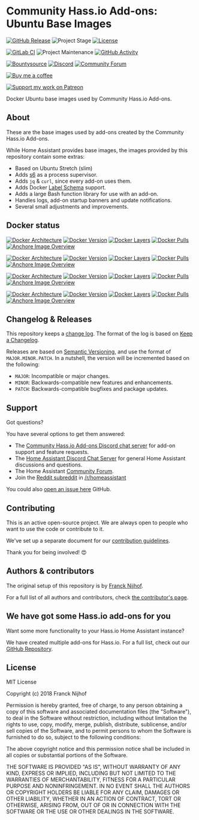 # Community Hass.io Add-ons: Ubuntu Base Images

[![GitHub Release][releases-shield]][releases]
![Project Stage][project-stage-shield]
[![License][license-shield]](LICENSE.md)

[![GitLab CI][gitlabci-shield]][gitlabci]
![Project Maintenance][maintenance-shield]
[![GitHub Activity][commits-shield]][commits]

[![Bountysource][bountysource-shield]][bountysource]
[![Discord][discord-shield]][discord]
[![Community Forum][forum-shield]][forum]

[![Buy me a coffee][buymeacoffee-shield]][buymeacoffee]

[![Support my work on Patreon][patreon-shield]][patreon]

Docker Ubuntu base images used by Community Hass.io Add-ons.

## About

These are the base images used by add-ons created by the Community Hass.io
Add-ons.

While Home Assistant provides base images, the images provided by this
repository contain some extras:

- Based on Ubuntu Stretch (slim)
- Adds [s6] as a process supervisor.
- Adds `jq` & `curl`, since every add-on uses them.
- Adds Docker [Label Schema][label-schema] support.
- Adds a large Bash function library for use with an add-on.
- Handles logs, add-on startup banners and update notifications.
- Several small adjustments and improvements.

## Docker status

[![Docker Architecture][armhf-arch-shield]][armhf-dockerhub]
[![Docker Version][armhf-version-shield]][armhf-microbadger]
[![Docker Layers][armhf-layers-shield]][armhf-microbadger]
[![Docker Pulls][armhf-pulls-shield]][armhf-dockerhub]
[![Anchore Image Overview][armhf-anchore-shield]][armhf-anchore]

[![Docker Architecture][aarch64-arch-shield]][aarch64-dockerhub]
[![Docker Version][aarch64-version-shield]][aarch64-microbadger]
[![Docker Layers][aarch64-layers-shield]][aarch64-microbadger]
[![Docker Pulls][aarch64-pulls-shield]][aarch64-dockerhub]
[![Anchore Image Overview][aarch64-anchore-shield]][aarch64-anchore]

[![Docker Architecture][amd64-arch-shield]][amd64-dockerhub]
[![Docker Version][amd64-version-shield]][amd64-microbadger]
[![Docker Layers][amd64-layers-shield]][amd64-microbadger]
[![Docker Pulls][amd64-pulls-shield]][amd64-dockerhub]
[![Anchore Image Overview][amd64-anchore-shield]][amd64-anchore]

[![Docker Architecture][i386-arch-shield]][i386-dockerhub]
[![Docker Version][i386-version-shield]][i386-microbadger]
[![Docker Layers][i386-layers-shield]][i386-microbadger]
[![Docker Pulls][i386-pulls-shield]][i386-dockerhub]
[![Anchore Image Overview][i386-anchore-shield]][i386-anchore]

## Changelog & Releases

This repository keeps a [change log](CHANGELOG.md). The format of the log
is based on [Keep a Changelog][keepchangelog].

Releases are based on [Semantic Versioning][semver], and use the format
of ``MAJOR.MINOR.PATCH``. In a nutshell, the version will be incremented
based on the following:

- ``MAJOR``: Incompatible or major changes.
- ``MINOR``: Backwards-compatible new features and enhancements.
- ``PATCH``: Backwards-compatible bugfixes and package updates.

## Support

Got questions?

You have several options to get them answered:

- The [Community Hass.io Add-ons Discord chat server][discord] for add-on
  support and feature requests.
- The [Home Assistant Discord Chat Server][discord-ha] for general Home
  Assistant discussions and questions.
- The Home Assistant [Community Forum][forum].
- Join the [Reddit subreddit][reddit] in [/r/homeassistant][reddit]

You could also [open an issue here][issue] GitHub.

## Contributing

This is an active open-source project. We are always open to people who want to
use the code or contribute to it.

We've set up a separate document for our
[contribution guidelines](CONTRIBUTING.md).

Thank you for being involved! :heart_eyes:

## Authors & contributors

The original setup of this repository is by [Franck Nijhof][frenck].

For a full list of all authors and contributors,
check [the contributor's page][contributors].

## We have got some Hass.io add-ons for you

Want some more functionality to your Hass.io Home Assistant instance?

We have created multiple add-ons for Hass.io. For a full list, check out
our [GitHub Repository][repository].

## License

MIT License

Copyright (c) 2018 Franck Nijhof

Permission is hereby granted, free of charge, to any person obtaining a copy
of this software and associated documentation files (the "Software"), to deal
in the Software without restriction, including without limitation the rights
to use, copy, modify, merge, publish, distribute, sublicense, and/or sell
copies of the Software, and to permit persons to whom the Software is
furnished to do so, subject to the following conditions:

The above copyright notice and this permission notice shall be included in all
copies or substantial portions of the Software.

THE SOFTWARE IS PROVIDED "AS IS", WITHOUT WARRANTY OF ANY KIND, EXPRESS OR
IMPLIED, INCLUDING BUT NOT LIMITED TO THE WARRANTIES OF MERCHANTABILITY,
FITNESS FOR A PARTICULAR PURPOSE AND NONINFRINGEMENT. IN NO EVENT SHALL THE
AUTHORS OR COPYRIGHT HOLDERS BE LIABLE FOR ANY CLAIM, DAMAGES OR OTHER
LIABILITY, WHETHER IN AN ACTION OF CONTRACT, TORT OR OTHERWISE, ARISING FROM,
OUT OF OR IN CONNECTION WITH THE SOFTWARE OR THE USE OR OTHER DEALINGS IN THE
SOFTWARE.

[aarch64-anchore-shield]: https://anchore.io/service/badges/image/e0ed0cc51f6faa358b98f4adc1011d29584e9d2e4f1ed2765735cae1c1adf850
[aarch64-anchore]: https://anchore.io/image/dockerhub/hassioaddons%2Fubuntu-base-aarch64%3Alatest
[aarch64-arch-shield]: https://img.shields.io/badge/architecture-aarch64-blue.svg
[aarch64-dockerhub]: https://hub.docker.com/r/hassioaddons/ubuntu-base-aarch64
[aarch64-layers-shield]: https://images.microbadger.com/badges/image/hassioaddons/ubuntu-base-aarch64.svg
[aarch64-microbadger]: https://microbadger.com/images/hassioaddons/ubuntu-base-aarch64
[aarch64-pulls-shield]: https://img.shields.io/docker/pulls/hassioaddons/ubuntu-base-aarch64.svg
[aarch64-version-shield]: https://images.microbadger.com/badges/version/hassioaddons/ubuntu-base-aarch64.svg
[amd64-anchore-shield]: https://anchore.io/service/badges/image/63a8aaf6cfbdf81d423886cad39ce76aeba4936dfa2bfa38b49fe4a9f21b5a64
[amd64-anchore]: https://anchore.io/image/dockerhub/hassioaddons%2Fubuntu-base-amd64%3Alatest
[amd64-arch-shield]: https://img.shields.io/badge/architecture-amd64-blue.svg
[amd64-dockerhub]: https://hub.docker.com/r/hassioaddons/ubuntu-base-amd64
[amd64-layers-shield]: https://images.microbadger.com/badges/image/hassioaddons/ubuntu-base-amd64.svg
[amd64-microbadger]: https://microbadger.com/images/hassioaddons/ubuntu-base-amd64
[amd64-pulls-shield]: https://img.shields.io/docker/pulls/hassioaddons/ubuntu-base-amd64.svg
[amd64-version-shield]: https://images.microbadger.com/badges/version/hassioaddons/ubuntu-base-amd64.svg
[armhf-anchore-shield]: https://anchore.io/service/badges/image/33bef0370fe095d5e6cfa7687cd0c28c5afae052b4177c4864d9792bc94905a1
[armhf-anchore]: https://anchore.io/image/dockerhub/hassioaddons%2Fubuntu-base-armhf%3Alatest
[armhf-arch-shield]: https://img.shields.io/badge/architecture-armhf-blue.svg
[armhf-dockerhub]: https://hub.docker.com/r/hassioaddons/ubuntu-base-armhf
[armhf-layers-shield]: https://images.microbadger.com/badges/image/hassioaddons/ubuntu-base-armhf.svg
[armhf-microbadger]: https://microbadger.com/images/hassioaddons/ubuntu-base-armhf
[armhf-pulls-shield]: https://img.shields.io/docker/pulls/hassioaddons/ubuntu-base-armhf.svg
[armhf-version-shield]: https://images.microbadger.com/badges/version/hassioaddons/ubuntu-base-armhf.svg
[bountysource-shield]: https://img.shields.io/bountysource/team/hassio-addons/activity.svg
[bountysource]: https://www.bountysource.com/teams/hassio-addons/issues
[buymeacoffee-shield]: https://www.buymeacoffee.com/assets/img/guidelines/download-assets-sm-2.svg
[buymeacoffee]: https://www.buymeacoffee.com/frenck
[commits-shield]: https://img.shields.io/github/commit-activity/y/hassio-addons/addon-ubuntu-base.svg
[commits]: https://github.com/hassio-addons/addon-ubuntu-base/commits/master
[contributors]: https://github.com/hassio-addons/addon-ubuntu-base/graphs/contributors
[discord-ha]: https://discord.gg/c5DvZ4e
[discord-shield]: https://img.shields.io/discord/478094546522079232.svg
[discord]: https://discord.me/hassioaddons
[forum-shield]: https://img.shields.io/badge/community-forum-brightgreen.svg
[forum]: https://community.home-assistant.io/?u=frenck
[frenck]: https://github.com/frenck
[gitlabci-shield]: https://gitlab.com/hassio-addons/addon-ubuntu-base/badges/master/pipeline.svg
[gitlabci]: https://gitlab.com/hassio-addons/addon-ubuntu-base/pipelines
[i386-anchore-shield]: https://anchore.io/service/badges/image/b264466afeaa4fdb54cc4e82ba8e4f916a7893a63f474275474441a3fbb8d65b
[i386-anchore]: https://anchore.io/image/dockerhub/hassioaddons%2Fubuntu-base-i386%3Alatest
[i386-arch-shield]: https://img.shields.io/badge/architecture-i386-blue.svg
[i386-dockerhub]: https://hub.docker.com/r/hassioaddons/ubuntu-base-i386
[i386-layers-shield]: https://images.microbadger.com/badges/image/hassioaddons/ubuntu-base-i386.svg
[i386-microbadger]: https://microbadger.com/images/hassioaddons/ubuntu-base-i386
[i386-pulls-shield]: https://img.shields.io/docker/pulls/hassioaddons/ubuntu-base-i386.svg
[i386-version-shield]: https://images.microbadger.com/badges/version/hassioaddons/ubuntu-base-i386.svg
[issue]: https://github.com/hassio-addons/addon-ubuntu-base/issues
[keepchangelog]: http://keepachangelog.com/en/1.0.0/
[label-schema]: http://label-schema.org/
[license-shield]: https://img.shields.io/github/license/hassio-addons/addon-ubuntu-base.svg
[maintenance-shield]: https://img.shields.io/maintenance/yes/2018.svg
[patreon-shield]: https://www.frenck.nl/images/patreon.png
[patreon]: https://www.patreon.com/frenck
[project-stage-shield]: https://img.shields.io/badge/project%20stage-production%20ready-brightgreen.svg
[reddit]: https://reddit.com/r/homeassistant
[releases-shield]: https://img.shields.io/github/release/hassio-addons/addon-ubuntu-base.svg
[releases]: https://github.com/hassio-addons/addon-ubuntu-base/releases
[repository]: https://github.com/hassio-addons/repository
[s6]: http://skarnet.org/software/s6/overview.html
[semver]: http://semver.org/spec/v2.0.0.html
